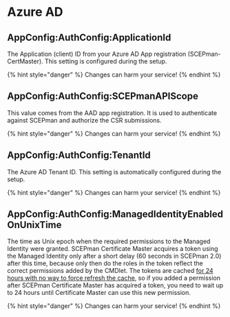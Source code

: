 # Azure AD

## AppConfig:AuthConfig:ApplicationId

The Application (client) ID from your Azure AD App registration (SCEPman-CertMaster). This setting is configured during the setup.

{% hint style="danger" %}
Changes can harm your service!
{% endhint %}

## AppConfig:AuthConfig:SCEPmanAPIScope

This value comes from the AAD app registration. It is used to authenticate against SCEPman and authorize the CSR submissions.

{% hint style="danger" %}
Changes can harm your service!
{% endhint %}

## AppConfig:AuthConfig:TenantId

The Azure AD Tenant ID. This setting is automatically configured during the setup.

{% hint style="danger" %}
Changes can harm your service!
{% endhint %}

## AppConfig:AuthConfig:ManagedIdentityEnabledOnUnixTime

The time as Unix epoch when the required permissions to the Managed Identity were granted. SCEPman Certificate Master acquires a token using the Managed Identity only after a short delay (60 seconds in SCEPman 2.0) after this time, because only then do the roles in the token reflect the correct permissions added by the CMDlet. The tokens are cached [for 24 hours with no way to force refresh the cache](https://docs.microsoft.com/en-us/azure/app-service/overview-managed-identity?tabs=portal%2Cdotnet#configure-target-resource), so if you added a permission after SCEPman Certificate Master has acquired a token, you need to wait up to 24 hours until Certificate Master can use this new permission.

{% hint style="danger" %}
Changes can harm your service!
{% endhint %}
